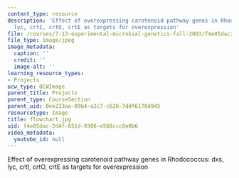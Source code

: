 ```yaml
---
content_type: resource
description: 'Effect of overexpressing carotenoid pathway genes in Rhodococcus: dxs,
  lyc, crtI, crtO, crtE as targets for overexpression'
file: /courses/7-13-experimental-microbial-genetics-fall-2003/f4e85dac2d4f851d9306e568ccc8e0b6_flowchart.jpg
file_type: image/jpeg
image_metadata:
  caption: ''
  credit: ''
  image-alt: ''
learning_resource_types:
- Projects
ocw_type: OCWImage
parent_title: Projects
parent_type: CourseSection
parent_uid: 0ee233aa-09b4-a2c7-c626-7ddf6178d945
resourcetype: Image
title: flowchart.jpg
uid: f4e85dac-2d4f-851d-9306-e568ccc8e0b6
video_metadata:
  youtube_id: null
---
```

Effect of overexpressing carotenoid pathway genes in Rhodococcus: dxs, lyc, crtI, crtO, crtE as targets for overexpression

